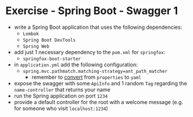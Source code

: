 # Exercise - Spring Boot - Swagger 1
* write a Spring Boot application that uses the following dependencies:
  * `Lombok`
  * `Spring Boot DevTools`
  * `Spring Web`
* add just 1 necessary dependency to the `pom.xml` for `springfox`:
  * `springfox-boot-starter`
* in `application.yml` add the following configuration:
  * `spring.mvc.pathmatch.matching-strategy=ant_path_matcher`
    * remember to [convert](http://mageddo.com/tools/yaml-converter) from `properties` to `yaml`
* expose the swagger with some `ApiInfo` and 1 random `Tag` regarding the `name-controller` that returns your name
* run the Spring application on port `1234`
* provide a default controller for the root with a welcome message (e.g. for someone who visit `localhost:1234`)
